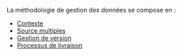 La méthodologie de gestion des données se compose en :

* [Contexte](dm-contexte.html)
* [Source multiples](dm-reconciliation.html)
* [Gestion de version](dm-versioning.html)
* [Processus de livraison](dm-delivery-process.html)
